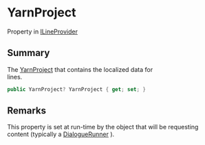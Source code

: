# YarnProject

Property in [ILineProvider](yarn.unity.ilineprovider.md)

## Summary

The [YarnProject](yarn.unity.ilineprovider.yarnproject.md) that contains the localized data for\
lines.

```csharp
public YarnProject? YarnProject { get; set; }
```

## Remarks

This property is set at run-time by the object that will be requesting\
content (typically a [DialogueRunner](yarn.unity.dialoguerunner.md) ).
